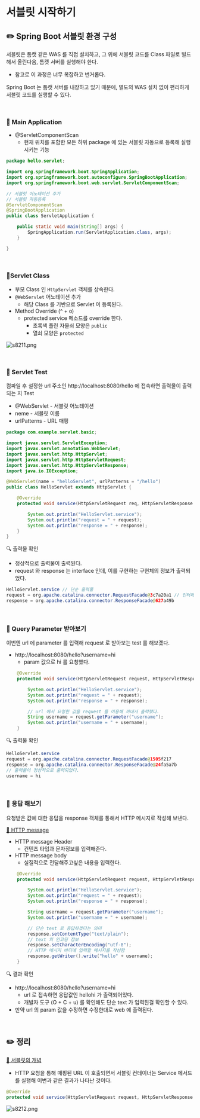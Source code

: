 # 서블릿 시작하기

## ✏️ Spring Boot 서블릿 환경 구성

서블릿은 톰캣 같은 WAS 를 직접 설치하고, 그 위에 서블릿 코드를 Class 파일로 빌드해서 올린다음,
톰캣 서버를 실행해야 한다.

- 참고로 이 과정은 너무 복잡하고 번거롭다.

Spring Boot 는 톰캣 서버를 내장하고 있기 때문에, 별도의 WAS 설치 없이 편리하게 서블릿 코드를 실행할 수 있다.

<br>

### 📍 Main Application

- @ServletComponentScan
    - 현재 위치를  포함한 모든 하위 package 에 있는 서블릿 자동으로 등록해 실행시키는 기능

```java
package hello.servlet;

import org.springframework.boot.SpringApplication;
import org.springframework.boot.autoconfigure.SpringBootApplication;
import org.springframework.boot.web.servlet.ServletComponentScan;

// 서블릿 어노테이션 추가
// 서블릿 자동등록
@ServletComponentScan  
@SpringBootApplication
public class ServletApplication {

	public static void main(String[] args) {
		SpringApplication.run(ServletApplication.class, args);
	}

}
```

<br>

### 📍Servlet Class

- 부모 Class 인 `HttpServlet` 객체를 상속한다.
- `@WebServlet` 어노테이션 추가
    - 해당 Class 를 기반으로 Servlet 이 등록된다.
- Method Override (^ + o)
    - protected service 메소드를 override 한다.
        - 초록색 풀린 자물쇠 모양은 `public`
        - 열쇠 모양은 `protected`

![s8211.png](%E1%84%89%E1%85%A5%E1%84%87%E1%85%B3%E1%86%AF%E1%84%85%E1%85%B5%E1%86%BA%20%E1%84%89%E1%85%B5%E1%84%8C%E1%85%A1%E1%86%A8%E1%84%92%E1%85%A1%E1%84%80%E1%85%B5%20b737260c7b3745db9fc543686ad88ee5/s8211.png)

<br>

### 📍 Servlet Test

컴파일 후 설정한 url 주소인 http://localhost:8080/hello 에 접속하면 출력물이 출력되는 지 Test

- @WebServlet - 서블릿 어노테이션
- neme - 서블릿 이름
- urlPatterns - URL 매핑

```java
package com.example.servlet.basic;

import javax.servlet.ServletException;
import javax.servlet.annotation.WebServlet;
import javax.servlet.http.HttpServlet;
import javax.servlet.http.HttpServletRequest;
import javax.servlet.http.HttpServletResponse;
import java.io.IOException;

@WebServlet(name = "helloServlet", urlPatterns = "/hello")
public class HelloServlet extends HttpServlet {

    @Override
    protected void service(HttpServletRequest req, HttpServletResponse resp) throws ServletException, IOException {

        System.out.println("HelloServlet.service");
        System.out.println("request = " + request);
        System.out.println("response = " + response);
    }
}
```

🔍 출력물 확인

- 정상적으로 출력물이 출력된다.
- request 와 response 는 interface 인데,
이를 구현하는 구현체의 정보가 출력되었다.

```java
HelloServlet.service // 단순 출력물
request = org.apache.catalina.connector.RequestFacade@3c7a20a1 // 인터페이스를 구현하는 객체 정보의 출력물
response = org.apache.catalina.connector.ResponseFacade@627a49b
```

<br>

### 📍 Query Parameter 받아보기

이번엔 url 에 parameter 를 입력해 request 로 받아보는 test 를 해보겠다.

- http://localhost:8080/hello?username=hi
    - param 값으로 hi 를 요청했다.

```java
    @Override
    protected void service(HttpServletRequest request, HttpServletResponse response) throws ServletException, IOException {

        System.out.println("HelloServlet.service");
        System.out.println("request = " + request);
        System.out.println("response = " + response);

        // url 에서 요청한 값을 request 를 이용해 꺼내서 출력했다.
        String username = request.getParameter("username");
        System.out.println("username = " + username);
    }
```

🔍 출력물 확인

```java
HelloServlet.service
request = org.apache.catalina.connector.RequestFacade@1505f217
response = org.apache.catalina.connector.ResponseFacade@24fa5a7b
// 출력물이 정상적으로 출력되었다.
username = hi
```

<br>

### 📍 응답 해보기

요청받은 값에 대한 응답을 response 객체를 통해서 HTTP 메시지로 작성해 보낸다.

[🔗 HTTP message](https://github.com/choideakook/TIL/blob/main/Spring/5%20HTTP%20웹%20기본%20지식/2%20HTTP%20개념과%20메서드/230120%201%20모든것이%20HTTP.md)

- HTTP message Header
    - 컨텐츠 타입과 문자정보를 입력해준다.
- HTTP message body
    - 실질적으로 전달해주고싶은 내용을 입력한다.

```java
    @Override
    protected void service(HttpServletRequest request, HttpServletResponse response) throws ServletException, IOException {

        System.out.println("HelloServlet.service");
        System.out.println("request = " + request);
        System.out.println("response = " + response);

        String username = request.getParameter("username");
        System.out.println("username = " + username);

        // 단순 text 로 응답하겠다는 의미
        response.setContentType("text/plain");
        // text 의 인코딩 정보
        response.setCharacterEncoding("utf-8");
        // HTTP 메시지 바디에 입력할 메시지를 작성함
        response.getWriter().write("hello" + username);
    }
```

🔍 결과 확인

- http://localhost:8080/hello?username=hi
    - url 로 접속하면 응답값인 hellohi 가 출력되어있다.
    - 개발자 도구 (O + C + u) 를 확인해도 단순 text 가 입력된걸 확인할 수 있다.
- 만약 url 의 param 값을 수정하면 수정한대로 web 에 출력된다.

<br>

## ✏️ 정리

[🔗 서블릿의 개념](https://github.com/choideakook/TIL/blob/main/Spring/8%20Spring%20MVC%20핵심기술/1%20웹%20어플리케이션의%20이해/230210%202%20서블릿.md)

- HTTP 요청을 통해 매핑된 URL 이 호출되면서 서블릿 컨테이너는 Service 메서드를 실행해 이번과 같은 결과가 나타난 것이다.

```java
@Override
protected void service(HttpServletRequest request, HttpServletResponse response) throws ServletException, IOException {
```

![s8212.png](%E1%84%89%E1%85%A5%E1%84%87%E1%85%B3%E1%86%AF%E1%84%85%E1%85%B5%E1%86%BA%20%E1%84%89%E1%85%B5%E1%84%8C%E1%85%A1%E1%86%A8%E1%84%92%E1%85%A1%E1%84%80%E1%85%B5%20b737260c7b3745db9fc543686ad88ee5/s8212.png)